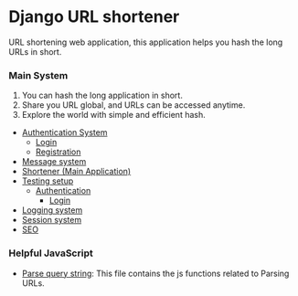 # Django URL shortener

URL shortening web application, this application helps you hash the long URLs in short.


### Main System

1. You can hash the long application in short.
2. Share you URL global, and URLs can be accessed anytime.
3. Explore the world with simple and efficient hash.

- [Authentication System](authentication/README.md)
    - [Login](tests/authentication.md)
    - [Registration](tests/authentication.md)
- [Message system](message/README.md)
- [Shortener (Main Application)](main/README.md)
- [Testing setup](tests/README.md)
    - [Authentication](tests/authentication.md)
        - [Login](tests/authentication.md)
- [Logging system](log.md)
- [Session system](session.md)
- [SEO](seo/README.md)

### Helpful JavaScript

- [Parse query string](/docs/js/urls.js): This file contains the js functions related to Parsing URLs.